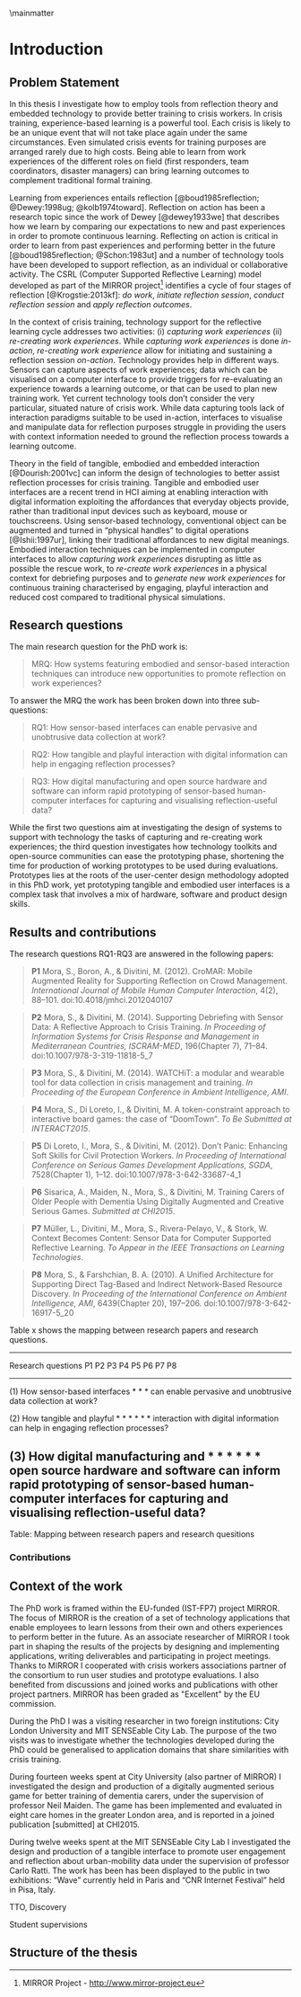 \mainmatter

# Introduction
## Problem Statement

In this thesis I investigate how to employ tools from reflection theory and embedded technology to provide better training to crisis workers. In crisis training, experience-based learning is a powerful tool. Each crisis is likely to be an unique event that will not take place again under the same circumstances. Even simulated crisis events for training purposes are arranged rarely due to high costs. Being able to learn from work experiences of the different roles on field (first responders, team coordinators, disaster managers) can bring learning outcomes to complement traditional formal training. 

Learning from experiences entails reflection [@boud1985reflection; @Dewey:1998ug; @kolb1974toward]. Reflection on action has been a research topic since the work of Dewey [@dewey1933we] that describes how we learn by comparing our expectations to new and past experiences in order to promote continuous learning. Reflecting on action is critical in order to learn from past experiences and performing better in the future [@boud1985reflection; @Schon:1983ut] and a number of technology tools have been developed to support reflection, as an individual or collaborative activity. The CSRL (Computer Supported Reflective Learning) model developed as part of the MIRROR project[^mirror]  identifies a cycle of four stages of reflection [@Krogstie:2013kf]: *do work*, *initiate reflection session*, *conduct reflection session* and *apply reflection outcomes*. 

In the context of crisis training, technology support for the reflective learning cycle addresses two activities: (i) *capturing work experiences* (ii) *re-creating work experiences*. While *capturing work experiences* is done *in-action*, *re-creating work experience* allow for initiating and sustaining a reflection session *on-action*. Technology provides help in different ways. Sensors can capture aspects of work experiences; data which can be visualised on a computer interface to provide triggers for re-evaluating an experience towards a learning outcome, or that can be used to plan new training work. Yet current technology tools don’t consider the very particular, situated nature of crisis work. While data capturing tools lack of interaction paradigms suitable to be used in-action, interfaces to visualise and manipulate data for reflection purposes struggle in providing the users with context information needed to ground the reflection process towards a learning outcome. 

Theory in the field of tangible, embodied and embedded interaction [@Dourish:2001vc] can inform the design of technologies to better assist reflection processes for crisis training. Tangible and embodied user interfaces are a recent trend in HCI aiming at enabling interaction with digital information exploiting the affordances that everyday objects provide, rather than traditional input devices such as keyboard, mouse or touchscreens. Using sensor-based technology, conventional object can be augmented and turned in “physical handles” to digital operations [@Ishii:1997ur], linking their traditional affordances to new digital meanings. Embodied interaction techniques can be implemented in computer interfaces to allow *capturing work experiences* disrupting as little as possible the rescue work, to *re-create work experiences* in a physical context for debriefing purposes and to *generate new work experiences* for continuous training characterised by engaging, playful interaction and reduced cost compared to traditional physical simulations.

[^mirror]: MIRROR Project - http://www.mirror-project.eu
  
## Research questions

The main research question for the PhD work is:

> MRQ: How systems featuring embodied and sensor-based interaction techniques can introduce new opportunities to promote reflection on work experiences?

To answer the MRQ the work has been broken down into three sub-questions:

> RQ1: How sensor-based interfaces can enable pervasive and unobtrusive data collection at work?

> RQ2: How tangible and playful interaction with digital information can help in engaging reflection processes?

> RQ3: How digital manufacturing and open source hardware and software can inform rapid prototyping of sensor-based human-computer interfaces for capturing and visualising reflection-useful data?

While the first two questions aim at investigating the design of systems to support with technology the tasks of capturing and re-creating work experiences; the third question investigates how technology toolkits and open-source communities can ease the prototyping phase, shortening the time for production of working prototypes to be used during evaluations. Prototypes lies at the roots of the user-center design methodology adopted in this PhD work, yet prototyping tangible and embodied user interfaces is a complex task that involves a mix of hardware, software and product design skills.    

## Results and contributions

The research questions RQ1-RQ3 are answered in the following papers:

> **P1** Mora, S., Boron, A., & Divitini, M. (2012). CroMAR: Mobile Augmented Reality for Supporting Reflection on Crowd Management. *International Journal of Mobile Human Computer Interaction*, 4(2), 88–101. doi:10.4018/jmhci.2012040107

> **P2** Mora, S., & Divitini, M. (2014). Supporting Debriefing with Sensor Data: A Reflective Approach to Crisis Training. *In Proceeding of Information Systems for Crisis Response and Management in Mediterranean Countries, ISCRAM-MED*, 196(Chapter 7), 71–84. doi:10.1007/978-3-319-11818-5_7

> **P3** Mora, S., & Divitini, M. (2014). WATCHiT: a modular and wearable tool for data collection in crisis management and training. *In Proceeding of the European Conference in Ambient Intelligence, AMI*. 

> **P4** Mora, S., Di Loreto, I., & Divitini, M. A token-constraint approach to interactive board games: the case of “DoomTown”. *To Be Submitted at INTERACT2015*.

> **P5** Di Loreto, I., Mora, S., & Divitini, M. (2012). Don’t Panic: Enhancing Soft Skills for Civil Protection Workers. *In Proceeding of International Conference on Serious Games Development Applications, SGDA*, 7528(Chapter 1), 1–12. doi:10.1007/978-3-642-33687-4_1

> **P6** Sisarica, A., Maiden, N., Mora, S., & Divitini, M. Training Carers of Older People with Dementia Using Digitally Augmented and Creative Serious Games. *Submitted at CHI2015*.

> **P7** Müller, L., Divitini, M., Mora, S., Rivera-Pelayo, V., & Stork, W. Context Becomes Content: Sensor Data for Computer Supported Reflective Learning. *To Appear in the IEEE Transactions on Learning Technologies*.

> **P8** Mora, S., & Farshchian, B. A. (2010). A Unified Architecture for Supporting Direct Tag-Based and Indirect Network-Based Resource Discovery. *In Proceeding of the International Conference on Ambient Intelligence, AMI*, 6439(Chapter 20), 197–206. doi:10.1007/978-3-642-16917-5_20

Table x shows the mapping between research papers and research questions.

-------------------------------------------------------------------------
Research questions                 P1   P2   P3   P4   P5   P6   P7   P8  
-------------------------------   ---- ---- ---- ---- ---- ---- ---- ----
(1) How sensor-based interfaces        *    *                   *
can enable pervasive and 
unobtrusive data collection 
at work?

(2) How tangible and playful      *    *          *    *    *   *
interaction with digital 
information can help in engaging 
reflection processes?           
 
(3) How digital manufacturing and *    *    *     *         *         *
open source hardware and software 
can inform rapid prototyping of 
sensor-based human-computer 
interfaces for capturing and 
visualising reflection-useful data?
--------------------------------------------------------------------------

Table: Mapping between research papers and research quesitions

### Contributions

## Context of the work

The PhD work is framed within the EU-funded (IST-FP7) project MIRROR. The focus of MIRROR is the creation of a set of technology applications that enable employees to learn lessons from their own and others experiences to perform better in the future. As an associate researcher of MIRROR I took part in shaping the results of the projects by designing and implementing applications, writing deliverables and participating in project meetings. Thanks to MIRROR I cooperated with crisis workers associations partner of the consortium to run user studies and prototype evaluations. I also benefited from discussions and joined works and publications with other project partners. MIRROR has been graded as "Excellent" by the EU commission.

During the PhD I was a visiting researcher in two foreign institutions: City London University and MIT SENSEable City Lab. The purpose of the two visits was to investigate whether the technologies developed during the PhD could be generalised to application domains that share similarities with crisis training. 

During fourteen weeks spent at City University (also partner of MIRROR) I investigated the design and production of a digitally augmented serious game for better training of dementia carers, under the supervision of professor Neil Maiden. The game has been implemented and evaluated in eight care homes in the greater London area, and is reported in a joined publication [submitted] at CHI2015.

During twelve weeks spent at the MIT SENSEable City Lab I investigated the design and production of a tangible interface to promote user engagement and reflection about urban-mobility data under the supervision of professor Carlo Ratti. The work has been has been displayed to the public in two exhibitions: “Wave”  currently held in Paris and “CNR Internet Festival” held in Pisa, Italy.

TTO, Discovery

Student supervisions

## Structure of the thesis